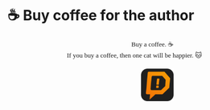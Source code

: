 # ☕ Buy coffee for the author 
<div style="text-align: center;"><span style="font-family: Dosis; font-size: small;">ㅤㅤㅤㅤㅤㅤBuy a coffee. ☕</span></div><div style="text-align: center;"><span style="font-family: Dosis; font-size: small;">If you buy a coffee, then one cat will be happier. 🐱</span></div><div style="text-align: center;"><span style="font-family: Dosis; font-size: small;"><br /></span></div><div class="separator" style="clear: both;"><div style="text-align: center;">ㅤㅤㅤㅤㅤㅤㅤ<a href="https://www.donationalerts.com/r/zettryprojects" style="display: inline; padding: 1em 0px;"><img alt="" border="0" data-original-height="720" data-original-width="720" height="65" src="https://github.com/nightlytech/nightlytech.github.io/blob/main/donate.webp?raw=true" width="65" /></a></div></div>
